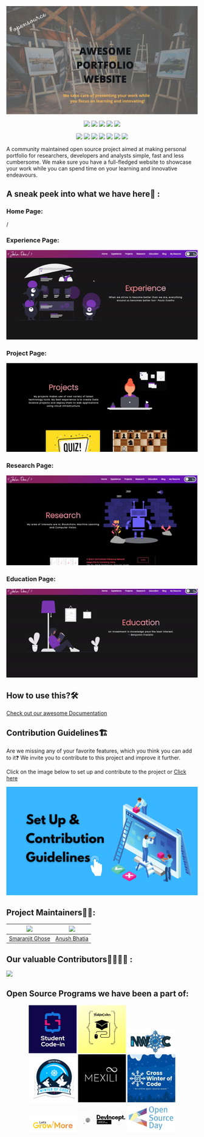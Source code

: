 ![Awesome Portfolio Website](./readme_assets/banner_apw.png)

<div align="center">

<a href="https://github.com/anirudhsingh/awesome-portfolio-websites"><img src="https://badges.frapsoft.com/os/v1/open-source.svg?v=103"></a>
<a href="https://github.com/anirudhsingh/awesome-portfolio-websites"><img src="https://img.shields.io/badge/Built%20by-developers%20%3C%2F%3E-0059b3"></a>
<a href="https://github.com/anirudhsingh/awesome-portfolio-websites"><img src="https://img.shields.io/static/v1.svg?label=Contributions&message=Welcome&color=yellow"></a>
<a href="https://github.com/anirudhsingh/"><img src="https://img.shields.io/badge/Maintained%3F-yes-brightgreen.svg?v=103"></a>
<a href="https://github.com/anirudhsingh/awesome-portfolio-websites/blob/master/LICENSE"><img src="https://img.shields.io/badge/license-MIT-blue.svg?v=103"></a>

<a href="https://github.com/anirudhsingh/awesome-portfolio-websites/graphs/contributors"><img src="https://img.shields.io/github/contributors/anirudhsingh/awesome-portfolio-websites?color=brightgreen"></a>
<a href="https://github.com/anirudhsingh/awesome-portfolio-websites/stargazers"><img src="https://img.shields.io/github/stars/anirudhsingh/awesome-portfolio-websites?color=0059b3"></a>
<a href="https://github.com/anirudhsingh/awesome-portfolio-websites/network/members"><img src="https://img.shields.io/github/forks/anirudhsingh/awesome-portfolio-websites?color=yellow"></a>
<a href="https://github.com/anirudhsingh/awesome-portfolio-websites/issues"><img src="https://img.shields.io/github/issues/anirudhsingh/awesome-portfolio-websites?color=0059b3"></a>
<a href="https://github.com/anirudhsingh/awesome-portfolio-websites/issues?q=is%3Aissue+is%3Aclosed"><img src="https://img.shields.io/github/issues-closed-raw/anirudhsingh/awesome-portfolio-websites?color=yellow"></a>
<a href="https://github.com/anirudhsingh/awesome-portfolio-websites/pulls"><img src="https://img.shields.io/github/issues-pr/anirudhsingh/awesome-portfolio-websites?color=brightgreen"></a>
<a href="https://github.com/anirudhsingh/awesome-portfolio-websites/pulls?q=is%3Apr+is%3Aclosed"><img src="https://img.shields.io/github/issues-pr-closed-raw/anirudhsingh/awesome-portfolio-websites?color=0059b3"></a>

</div>

A community maintained open source project aimed at making personal portfolio for researchers, developers and analysts simple, fast and less cumbersome. We make sure you have a full-fledged website to showcase your work while you can spend time on your learning and innovative endeavours.

## A sneak peek into what we have here🙈 :

### Home Page:

/

### Experience Page:

<p align="center"><img src="./readme_assets/Experience_Page.gif"></p>

### Project Page:

<p align="center"><img src="./readme_assets/Project_Page.gif"></p>

### Research Page:

<p align="center"><img src="./readme_assets/Research_Page.gif"></p>

### Education Page:

<p align="center"><img src="./readme_assets/Education_Page.gif"></p>

## How to use this?🛠

[Check out our awesome Documentation](https://anirudhsingh.github.io/awesome-portfolio-websites/)

## Contribution Guidelines🏗

Are we missing any of your favorite features, which you think you can add to it❓ We invite you to contribute to this project and improve it further.

Click on the image below to set up and contribute to the project or [Click here](https://github.com/anirudhsingh/awesome-portfolio-websites/blob/master/CONTRIBUTING.md)

<a href = "https://github.com/anirudhsingh/awesome-portfolio-websites/blob/master/CONTRIBUTING.md">
<img src = "./readme_assets/Contribution.png"></a>

## Project Maintainers👨🏫:

| <img src = "https://avatars2.githubusercontent.com/u/46641503?v=4"> | <img src = "https://avatars2.githubusercontent.com/u/40017559?v=4"> | 
| :----------------------------------------------------------: | :----------------------------------------------------------: | 
|     [Smaranjit Ghose](https://github.com/anirudhsingh) |    [Anush Bhatia](https://github.com/anushbhatia)                       


## Our valuable Contributors👩‍💻👨‍💻 :

<a href="https://github.com/anirudhsingh/awesome-portfolio-websites/graphs/contributors">
  <img src="https://contributors-img.web.app/image?repo=anirudhsingh/awesome-portfolio-websites" />
</a>

## Open Source Programs we have been a part of:

<p align="center">
<a href="https://scodein.tech/"><img src="./readme_assets/open_source_programs/sci.png" width= "25%"/></a>
<a href="https://hakincodes.tech/"><img src="./readme_assets/open_source_programs/ch.png" width= "25%"/></a>
<a href="https://njackwinterofcode.github.io/"><img src="./readme_assets/open_source_programs/nwoc.png" width= "25%" /></a>
<a href="https://devscript.tech/woc/"><img src="./readme_assets/open_source_programs/dwoc.png" width="25%"></a>
<a href="https://mexili.github.io/winter_of_code/#/"><img src="./readme_assets/open_source_programs/mwoc.png" width="25%"></a>
<a href="https://crosswoc.ieeedtu.in/"><img src="./readme_assets/open_source_programs/crosswoc.png" width="25%"></a>
<a href="https://letsgrowmore.in/soc/"><img src="./readme_assets/open_source_programs/lgmsoc.png" width="25%"></a>
<a href="https://devincept.codes/"><img src="./readme_assets/open_source_programs/devincept.gif" width="25%"></a>
<a href="https://ghc.anitab.org/programs-and-awards/open-source-day/"><img src="./readme_assets/open_source_programs/OSD.jpg" width="25%"></a>
</p>
